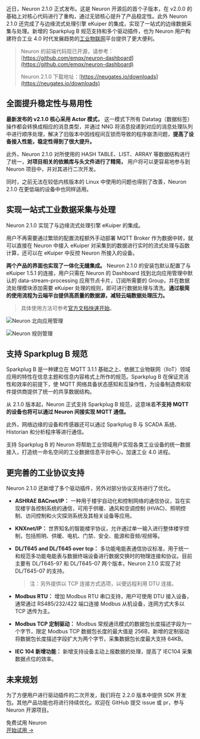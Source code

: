 近日，Neuron 2.1.0 正式发布。这是 Neuron 开源后的首个子版本，在 v2.0.0 的基础上对核心代码进行了重构，通过无锁核心提升了产品稳定性。此外 Neuron 2.1.0 还完成了与边缘流式处理引擎 eKuiper 的集成，实现了一站式的边缘数据采集与处理。新增的 Sparkplug B 规范支持和多个驱动插件，也为 Neuron 用户构建符合工业 4.0 时代发展趋势的[工业物联网](https://www.emqx.com/zh/blog/iiot-explained-examples-technologies-benefits-and-challenges)平台提供了更大便利。



> Neuron 的前端代码现已开源，请参考： [https://github.com/emqx/neuron-dashboard](https://github.com/emqx/neuron-dashboard)
>
> Neuron 2.1.0 下载地址：[https://neugates.io/downloads](https://neugates.io/downloads) 



## 全面提升稳定性与易用性

**最新发布的 v2.1.0 核心采用 Actor 模式，** 这一模式下所有 Datatag（数据标签）操作都会转换成相应的消息类型，并通过 NNG 将消息投递到对应的消息处理队列中进行顺序处理，解决了旧版本中因线程间互锁而导致的程序崩溃问题，**提高了设备接入性能，稳定性得到了很大提升。**

此外，Neuron 2.1.0 对所使用的 HASH TABLE、LIST、ARRAY 等数据结构进行了统一，**对项目相关的依赖库与头文件进行了精简，** 用户将可以更容易地参与到 Neuron 项目中，并对其进行二次开发。

同时，之前无法在较低内核版本的 Linux 中使用的问题也得到了改善，Neuron 2.1.0 在更低端的设备中也同样适用。

## 实现一站式工业数据采集与处理

Neuron 2.1.0 实现了与边缘流式处理引擎 eKuiper 的集成。

用户不再需要通过繁琐的配置流程额外手动部署 MQTT Broker 作为数据中转，就可以直接在 Neuron 中接入 eKuiper 对采集到的数据进行实时的流式处理与函数计算，还可以在 eKuiper 中反控 Neuron 所接入的设备。

**两个产品的界面也实现了一体化无缝集成。** Neuron 2.1.0 的安装包默认配置了与 eKuiper 1.5.1 的连接，用户只需在 Neuron 的 Dashboard 找到北向应用管理中默认的 data-stream-processing 应用节点卡片，订阅所需要的 Group，并在数据流处理模块添加需要 eKuiper 处理的规则，即可进行数据处理与清洗。**通过极简的使用流程为云端平台提供高质量的数据源，减轻云端数据处理压力。**

> 具体使用方法可参考[官方文档快速开始](https://neugates.io/docs/zh/latest/quick-start/hardware-specifications.html#run-for-the-first-time)。

![Neuron 北向应用管理](https://assets.emqx.com/images/320870fb329cf08bc433d484af4c5eda.png)

![Neuron 规则管理](https://assets.emqx.com/images/0c9ba2d9d7bef0ce0ae82a2135bee10b.png)


## 支持 Sparkplug B 规范

Sparkplug B 是一种建立在 MQTT 3.1.1 基础之上、依据工业物联网（IIoT）领域应用的特性在信息主题和信息内容格式上所作的规范。Sparkplug B 在保证灵活性和效率的前提下，使 MQTT 网络具备状态感知和互操作性，为设备制造商和软件提供商提供了统一的共享数据结构。

从 2.1.0 版本起，Neuron 正式支持 Sparkplug B 规范，这意味着**不支持 MQTT 的设备也将可以通过 Neuron 间接实现 MQTT 通信。**

此外，网络边缘的设备和传感器还可以通过 Sparkplug B 与 SCADA 系统、Historian 和分析程序等进行通信。

支持 Sparkplug B 的 Neuron 将帮助工业领域用户实现各类工业设备的统一数据接入，打造统一命名空间的工业数据信息平台中心，加速工业 4.0 进程。



## 更完善的工业协议支持

Neuron 2.1.0 还新增了多个驱动插件，另外对部分协议支持进行了优化。

- **ASHRAE BACnet/IP：** 一种用于楼宇自动化和控制网络的通信协议，旨在实现楼宇各控制系统的通信，可用于供暖、通风和空调控制 (HVAC)、照明控制、访问控制和火灾探测系统及其相关设备等应用。

- **KNXnet/IP：** 世界知名的智能楼宇协议，允许通过单一输入进行整体楼宇控制，包括照明、供暖、电机、门禁、安全、能源和音频/视频等。

- **DL/T645 and DL/T645 over tcp：** 多功能电能表通信协议标准，用于统一和规范多功能电能表与数据终端设备进行数据交换时的物理连接和协议。目前主要有 DL/T645-97 和 DL/T645-07 两个版本，Neuron 2.1.0 实现了对 DL/T645-07 的支持。

   >注：另外提供以 TCP 连接方式选项，以便远程利用 DTU 连接。

- **Modbus RTU：** 增加 Modbus RTU 串口支持，用户可使用 DTU 接入设备，通常通过 RS485/232/422 端口连接 Modbus 从机设备，连网方式大多以 TCP 透传为主。

- **Modbus TCP 定制驱动：** Modbus 常规通讯模式的数据包长度描述字段为一个字节，限定 Modbus TCP 数据包长度的最大值是 256B，新增的定制驱动将数据包长度描述字段扩大为两个字节，采集数据包长度最大支持 64KB。

- **IEC 104 新增功能：** 新增支持设备主动上报数据的处理，提高了 IEC104 采集数据点位的效率。

## 未来规划

为了方便用户进行驱动插件的二次开发，我们将在 2.2.0 版本中提供 SDK 开发包。其他产品功能也将进行持续优化。欢迎在 GitHub 提交 issue 或 pr，参与 Neuron 开源项目。

<section class="promotion">
    <div>
        免费试用 Neuron
    </div>
    <a href="https://www.emqx.com/zh/try?product=neuron" class="button is-gradient px-5">开始试用 →</a>
</section>
